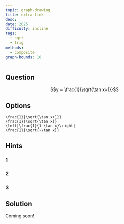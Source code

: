 ```yaml
---
topic: graph-drawing
title: extra link
desc: 
date: 2025
difficulty: incline
tags:
  - sqrt
  - trig
methods:
  - composite
graph-bounds: 10
---
```



## Question
```math
y = \frac{1}{\sqrt{\tan x+1}}
```


## Options
```desmos
\frac{1}{\sqrt{\tan x+1}}
\frac{1}{\sqrt{\tan x}}
\left|\frac{1}{1-\tan x}\right|
\frac{1}{\sqrt{-\tan x}}
```


## Hints

### 1

### 2

### 3


## Solution

Coming soon!
